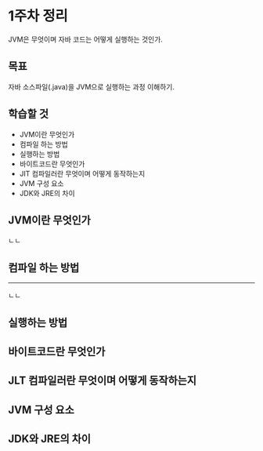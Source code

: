 # 1주차 정리

JVM은 무엇이며 자바 코드는 어떻게 실행하는 것인가.

## 목표

자바 소스파일(.java)을 JVM으로 실행하는 과정 이해하기.

## 학습할 것

- JVM이란 무엇인가
- 컴파일 하는 방법
- 실행하는 방법
- 바이트코드란 무엇인가
- JIT 컴파일러란 무엇이며 어떻게 동작하는지
- JVM 구성 요소
- JDK와 JRE의 차이

## JVM이란 무엇인가

ㄴㄴ

## 컴파일 하는 방법

---

ㄴㄴ

## 실행하는 방법

## 바이트코드란 무엇인가

## JLT 컴파일러란 무엇이며 어떻게 동작하는지

## JVM 구성 요소

## JDK와 JRE의 차이
